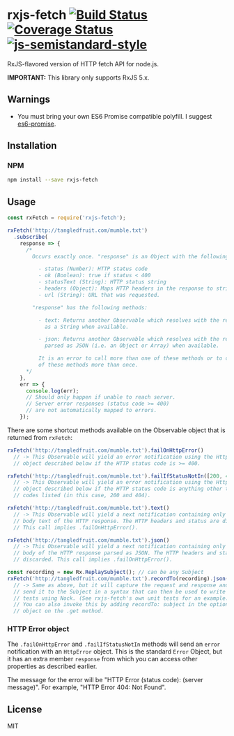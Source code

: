 # rxjs-fetch [![Build Status](https://travis-ci.org/tangledfruit/rxjs-fetch.svg?branch=master)](https://travis-ci.org/tangledfruit/rxjs-fetch) [![Coverage Status](https://coveralls.io/repos/tangledfruit/rxjs-fetch/badge.svg?branch=master&service=github)](https://coveralls.io/github/tangledfruit/rxjs-fetch?branch=master) [![js-semistandard-style](https://img.shields.io/badge/code%20style-semistandard-brightgreen.svg?style=flat-square)](https://github.com/Flet/semistandard)

RxJS-flavored version of HTTP fetch API for node.js.

**IMPORTANT:** This library only supports RxJS 5.x.

## Warnings

- You must bring your own ES6 Promise compatible polyfill. I suggest [es6-promise](https://github.com/jakearchibald/es6-promise).

## Installation

### NPM

```sh
npm install --save rxjs-fetch
```

## Usage

```js
const rxFetch = require('rxjs-fetch');

rxFetch('http://tangledfruit.com/mumble.txt')
  .subscribe(
    response => {
      /*
        Occurs exactly once. "response" is an Object with the following properties:

          - status (Number): HTTP status code
          - ok (Boolean): true if status < 400
          - statusText (String): HTTP status string
          - headers (Object): Maps HTTP headers in the response to string values
          - url (String): URL that was requested.

        "response" has the following methods:

          - text: Returns another Observable which resolves with the response body
            as a String when available.

          - json: Returns another Observable which resolves with the response body
            parsed as JSON (i.e. an Object or Array) when available.

          It is an error to call more than one of these methods or to call any
          of these methods more than once.
      */
    },
    err => {
      console.log(err);
      // Should only happen if unable to reach server.
      // Server error responses (status code >= 400)
      // are not automatically mapped to errors.
    });

```

There are some shortcut methods available on the Observable object that is returned from `rxFetch`:

```js
rxFetch('http://tangledfruit.com/mumble.txt').failOnHttpError()
  // -> This Observable will yield an error notification using the HttpError
  // object described below if the HTTP status code is >= 400.
```

```js
rxFetch('http://tangledfruit.com/mumble.txt').failIfStatusNotIn([200, 404])
  // -> This Observable will yield an error notification using the HttpError
  // object described below if the HTTP status code is anything other than the
  // codes listed (in this case, 200 and 404).
```

```js
rxFetch('http://tangledfruit.com/mumble.txt').text()
  // -> This Observable will yield a next notification containing only the
  // body text of the HTTP response. The HTTP headers and status are discarded.
  // This call implies .failOnHttpError().
```

```js
rxFetch('http://tangledfruit.com/mumble.txt').json()
  // -> This Observable will yield a next notification containing only the
  // body of the HTTP response parsed as JSON. The HTTP headers and status are
  // discarded. This call implies .failOnHttpError().
```

```js
const recording = new Rx.ReplaySubject(); // can be any Subject
rxFetch('http://tangledfruit.com/mumble.txt').recordTo(recording).json()
  // -> Same as above, but it will capture the request and response and
  // send it to the Subject in a syntax that can then be used to write unit
  // tests using Nock. (See rxjs-fetch's own unit tests for an example.)
  // You can also invoke this by adding recordTo: subject in the options
  // object on the .get method.
```
### HTTP Error object

The `.failOnHttpError` and `.failIfStatusNotIn` methods will send an `error`
notification with an `HttpError` object. This is the standard `Error` Object,
but it has an extra member `response` from which you can access other properties
as described earlier.

The message for the error will be "HTTP Error (status code): (server message)".
For example, "HTTP Error 404: Not Found".


## License

MIT
